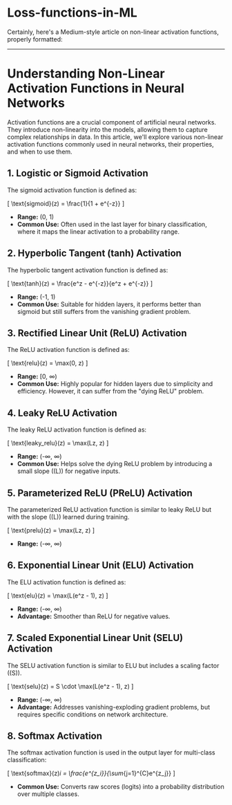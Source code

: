 # Loss-functions-in-ML
Certainly, here's a Medium-style article on non-linear activation functions, properly formatted:

---

# Understanding Non-Linear Activation Functions in Neural Networks

Activation functions are a crucial component of artificial neural networks. They introduce non-linearity into the models, allowing them to capture complex relationships in data. In this article, we'll explore various non-linear activation functions commonly used in neural networks, their properties, and when to use them.

## 1. Logistic or Sigmoid Activation

The sigmoid activation function is defined as:

\[ \text{sigmoid}(z) = \frac{1}{1 + e^{-z}} \]

- **Range:** (0, 1)
- **Common Use:** Often used in the last layer for binary classification, where it maps the linear activation to a probability range.

## 2. Hyperbolic Tangent (tanh) Activation

The hyperbolic tangent activation function is defined as:

\[ \text{tanh}(z) = \frac{e^z - e^{-z}}{e^z + e^{-z}} \]

- **Range:** (-1, 1)
- **Common Use:** Suitable for hidden layers, it performs better than sigmoid but still suffers from the vanishing gradient problem.

## 3. Rectified Linear Unit (ReLU) Activation

The ReLU activation function is defined as:

\[ \text{relu}(z) = \max(0, z) \]

- **Range:** [0, ∞)
- **Common Use:** Highly popular for hidden layers due to simplicity and efficiency. However, it can suffer from the "dying ReLU" problem.

## 4. Leaky ReLU Activation

The leaky ReLU activation function is defined as:

\[ \text{leaky\_relu}(z) = \max(Lz, z) \]

- **Range:** (-∞, ∞)
- **Common Use:** Helps solve the dying ReLU problem by introducing a small slope (\(L\)) for negative inputs.

## 5. Parameterized ReLU (PReLU) Activation

The parameterized ReLU activation function is similar to leaky ReLU but with the slope (\(L\)) learned during training.

\[ \text{prelu}(z) = \max(Lz, z) \]

- **Range:** (-∞, ∞)

## 6. Exponential Linear Unit (ELU) Activation

The ELU activation function is defined as:

\[ \text{elu}(z) = \max(L(e^z - 1), z) \]

- **Range:** (-∞, ∞)
- **Advantage:** Smoother than ReLU for negative values.

## 7. Scaled Exponential Linear Unit (SELU) Activation

The SELU activation function is similar to ELU but includes a scaling factor (\(S\)).

\[ \text{selu}(z) = S \cdot \max(L(e^z - 1), z) \]

- **Range:** (-∞, ∞)
- **Advantage:** Addresses vanishing-exploding gradient problems, but requires specific conditions on network architecture.

## 8. Softmax Activation

The softmax activation function is used in the output layer for multi-class classification:

\[ \text{softmax}(z)_i = \frac{e^{z_i}}{\sum_{j=1}^{C}e^{z_j}} \]

- **Common Use:** Converts raw scores (logits) into a probability distribution over multiple classes.
